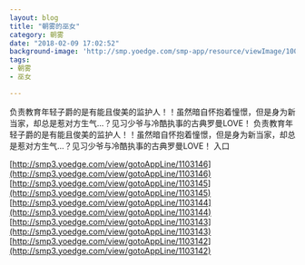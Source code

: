 ```yaml
---
layout: blog
title: "朝雾的巫女"
category: 朝雾
date: "2018-02-09 17:02:52"
background-image: 'http://smp.yoedge.com/smp-app/resource/viewImage/1003478appline.png'
tags:
- 朝雾
- 巫女

---
```

负责教育年轻子爵的是有能且俊美的监护人！！虽然暗自怀抱着憧憬，但是身为新当家，却总是惹对方生气…？见习少爷与冷酷执事的古典罗曼LOVE！
负责教育年轻子爵的是有能且俊美的监护人！！虽然暗自怀抱着憧憬，但是身为新当家，却总是惹对方生气…？见习少爷与冷酷执事的古典罗曼LOVE！
入口

[http://smp3.yoedge.com/view/gotoAppLine/1103146](http://smp3.yoedge.com/view/gotoAppLine/1103146)
[http://smp3.yoedge.com/view/gotoAppLine/1103145](http://smp3.yoedge.com/view/gotoAppLine/1103145)
[http://smp3.yoedge.com/view/gotoAppLine/1103144](http://smp3.yoedge.com/view/gotoAppLine/1103144)
[http://smp3.yoedge.com/view/gotoAppLine/1103143](http://smp3.yoedge.com/view/gotoAppLine/1103143)
[http://smp3.yoedge.com/view/gotoAppLine/1103142](http://smp3.yoedge.com/view/gotoAppLine/1103142)

        
